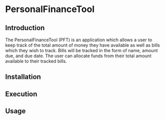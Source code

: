 # PersonalFinanceTool

## Introduction

The PersonalFinanceTool (PFT) is an application which allows a user to keep track of the total amount of money they have available as well as bills which they wish to track. Bills will be tracked in the form of name, amount due, and due date. The user can allocate funds from their total amount available to their tracked bills.

## Installation

## Execution

## Usage
